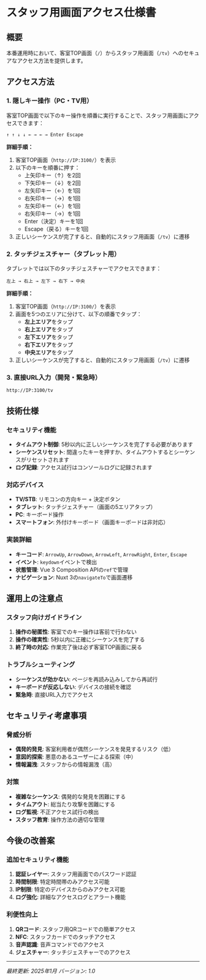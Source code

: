 # スタッフ用画面アクセス仕様書

## 概要
本番運用時において、客室TOP画面（`/`）からスタッフ用画面（`/tv`）へのセキュアなアクセス方法を提供します。

## アクセス方法

### 1. 隠しキー操作（PC・TV用）
客室TOP画面で以下のキー操作を順番に実行することで、スタッフ用画面にアクセスできます：

```
↑ ↑ ↓ ↓ ← → ← → Enter Escape
```

**詳細手順：**
1. 客室TOP画面（`http://IP:3100/`）を表示
2. 以下のキーを順番に押す：
   - 上矢印キー（↑）を2回
   - 下矢印キー（↓）を2回  
   - 左矢印キー（←）を1回
   - 右矢印キー（→）を1回
   - 左矢印キー（←）を1回
   - 右矢印キー（→）を1回
   - Enter（決定）キーを1回
   - Escape（戻る）キーを1回
3. 正しいシーケンスが完了すると、自動的にスタッフ用画面（`/tv`）に遷移

### 2. タッチジェスチャー（タブレット用）
タブレットでは以下のタッチジェスチャーでアクセスできます：

```
左上 → 右上 → 左下 → 右下 → 中央
```

**詳細手順：**
1. 客室TOP画面（`http://IP:3100/`）を表示
2. 画面を5つのエリアに分けて、以下の順番でタップ：
   - **左上エリア**をタップ
   - **右上エリア**をタップ
   - **左下エリア**をタップ
   - **右下エリア**をタップ
   - **中央エリア**をタップ
3. 正しいシーケンスが完了すると、自動的にスタッフ用画面（`/tv`）に遷移

### 3. 直接URL入力（開発・緊急時）
```
http://IP:3100/tv
```

## 技術仕様

### セキュリティ機能
- **タイムアウト制御**: 5秒以内に正しいシーケンスを完了する必要があります
- **シーケンスリセット**: 間違ったキーを押すか、タイムアウトするとシーケンスがリセットされます
- **ログ記録**: アクセス試行はコンソールログに記録されます

### 対応デバイス
- **TV/STB**: リモコンの方向キー + 決定ボタン
- **タブレット**: タッチジェスチャー（画面の5エリアタップ）
- **PC**: キーボード操作
- **スマートフォン**: 外付けキーボード（画面キーボードは非対応）

### 実装詳細
- **キーコード**: `ArrowUp`, `ArrowDown`, `ArrowLeft`, `ArrowRight`, `Enter`, `Escape`
- **イベント**: `keydown`イベントで検出
- **状態管理**: Vue 3 Composition APIの`ref`で管理
- **ナビゲーション**: Nuxt 3の`navigateTo`で画面遷移

## 運用上の注意点

### スタッフ向けガイドライン
1. **操作の秘匿性**: 客室でのキー操作は客前で行わない
2. **操作の確実性**: 5秒以内に正確にシーケンスを完了する
3. **終了時の対応**: 作業完了後は必ず客室TOP画面に戻る

### トラブルシューティング
- **シーケンスが効かない**: ページを再読み込みしてから再試行
- **キーボードが反応しない**: デバイスの接続を確認
- **緊急時**: 直接URL入力でアクセス

## セキュリティ考慮事項

### 脅威分析
- **偶発的発見**: 客室利用者が偶然シーケンスを発見するリスク（低）
- **意図的探索**: 悪意のあるユーザーによる探索（中）
- **情報漏洩**: スタッフからの情報漏洩（高）

### 対策
- **複雑なシーケンス**: 偶発的な発見を困難にする
- **タイムアウト**: 総当たり攻撃を困難にする
- **ログ監視**: 不正アクセス試行の検出
- **スタッフ教育**: 操作方法の適切な管理

## 今後の改善案

### 追加セキュリティ機能
1. **認証レイヤー**: スタッフ用画面でのパスワード認証
2. **時間制限**: 特定時間帯のみアクセス可能
3. **IP制限**: 特定のデバイスからのみアクセス可能
4. **ログ強化**: 詳細なアクセスログとアラート機能

### 利便性向上
1. **QRコード**: スタッフ用QRコードでの簡単アクセス
2. **NFC**: スタッフカードでのタッチアクセス
3. **音声認識**: 音声コマンドでのアクセス
4. **ジェスチャー**: タッチジェスチャーでのアクセス

---

*最終更新: 2025年1月*
*バージョン: 1.0* 